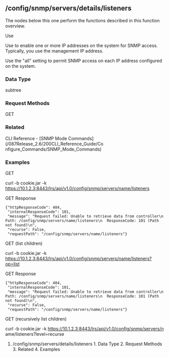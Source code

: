 ## /config/snmp/servers/details/listeners

The nodes below this one perform the functions described in this function
overview.

Use

Use to enable one or more IP addresses on the system for SNMP access.
Typically, you use the management IP address.

Use the "all" setting to permit SNMP access on each IP address configured on
the system.

### Data Type

subtree

### Request Methods

GET

### Related

CLI Reference - [SNMP Mode Commands](/087Release_2.6/200CLI_Reference_Guide/Co
nfigure_Commands/SNMP_Mode_Commands)

### Examples

GET

curl -b cookie.jar -k
https://10.1.2.3:8443/lrs/api/v1.0/config/snmp/servers/name/listeners

GET Response

    
    {"httpResponseCode": 404,
     "internalResponseCode": 101,
     "message": "Request failed: Unable to retrieve data from controller\n  Path: /config/snmp/servers/name/listeners\n  ResponseCode: 101 (Path not found)\n",
     "recurse": False,
     "requestPath": "/config/snmp/servers/name/listeners"}
    

GET (list children)

curl -b cookie.jar -k
https://10.1.2.3:8443/lrs/api/v1.0/config/snmp/servers/name/listeners?op=list

GET Response

    
    {"httpResponseCode": 404,
     "internalResponseCode": 101,
     "message": "Request failed: Unable to retrieve data from controller\n  Path: /config/snmp/servers/name/listeners\n  ResponseCode: 101 (Path not found)\n",
     "recurse": False,
     "requestPath": "/config/snmp/servers/name/listeners"}
    

GET (recursively list children)

curl -b cookie.jar -k https://10.1.2.3:8443/lrs/api/v1.0/config/snmp/servers/n
ame/listeners?level=recurse

  1. /config/snmp/servers/details/listeners
    1. Data Type
    2. Request Methods
    3. Related
    4. Examples

